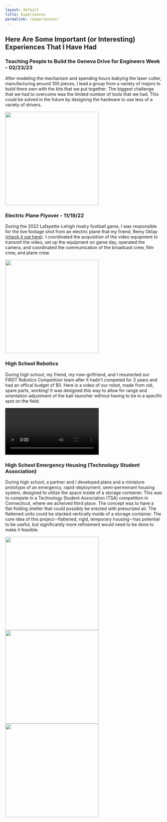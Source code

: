 ```yaml
---
layout: default
title: Experiences
permalink: /experiences/
---
```


## Here Are Some Important (or Interesting) Experiences That I Have Had

### Teaching People to Build the Geneva Drive for Engineers Week - 02/23/23

After modeling the mechanism and spending hours babying the laser cutter, manufacturing around 100 pieces, I lead a group from a variety of majors to build there own with the kits that we put together. The biggest challenge that we had to overcome was the limited number of tools that we had. This could be solved in the future by designing the hardware to use less of a variety of drivers.

<img src="https://r3dotstone.github.io/portfolio/media/genevaPeople.jpg" height="300" >

### Electric Plane Flyover - 11/19/22

During the 2022 Lafayette-Lehigh rivalry football game, I was responsible for the live footage shot from an electric plane that my friend, Remy Oktay ([check it out here](https://www.lehighvalleynews.com/school-news/higher-education/2022-11-19/student-pilots-battery-powered-airplane-over-historic-lehigh-lafayette-football-game)). I coordinated the acquisition of the video equipment to transmit the video, set up the equipment on game day, operated the camera, and coordinated the communication of the broadcast crew, film crew, and plane crew. 

<img src="https://r3dotstone.github.io/portfolio/media/flyover1.jpg" height="300" >


### High School Robotics

During high school, my friend, my now-girlfriend, and I resurected our FIRST Robotics Competition team after it hadn't competed for 3 years and had an offical budget of $0. Here is a video of our robot, made from old, spare parts, working! It was designed this way to allow for range and orientation adjustment of the ball-launcher without having to be in a specific spot on the field.

<video style="max-height: 300px; width: auto;" controls>
    <source src="https://r3dotstone.github.io/portfolio/media/robotVid.mp4" type="video/mp4">
    Your browser does not support the video tag.
</video>

### High School Emergency Housing (Technology Student Association)

During high school, a partner and I developed plans and a miniature prototype of an emergency, rapid-deployment, semi-permenant housing system, designed to utilize the space inside of a storage container. This was to compete in a Technology Student Association (TSA) competition in Connecticut, where we acheived third place. The concept was to have a flat-folding shelter that could possibly be erected with presurized air. The flattened units could be stacked vertically inside of a storage container. The core idea of this project--flattened, rigid, temporary housing--has potential to be useful, but significantly more refinement would need to be done to make it feasible.

<img src="https://r3dotstone.github.io/portfolio/media/House/paperProto.jpg" height="300" /> <img src="https://r3dotstone.github.io/portfolio/media/House/finalFlattened.jpg" height="300" /> <img src="https://r3dotstone.github.io/portfolio/media/House/drawing.jpg" height="300" />
